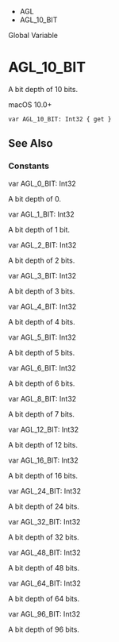 

- AGL
-  AGL_10_BIT 

Global Variable

# AGL_10_BIT

A bit depth of 10 bits.

macOS 10.0+

``` source
var AGL_10_BIT: Int32 { get }
```

## See Also

### Constants

var AGL_0_BIT: Int32

A bit depth of 0.

var AGL_1_BIT: Int32

A bit depth of 1 bit.

var AGL_2_BIT: Int32

A bit depth of 2 bits.

var AGL_3_BIT: Int32

A bit depth of 3 bits.

var AGL_4_BIT: Int32

A bit depth of 4 bits.

var AGL_5_BIT: Int32

A bit depth of 5 bits.

var AGL_6_BIT: Int32

A bit depth of 6 bits.

var AGL_8_BIT: Int32

A bit depth of 7 bits.

var AGL_12_BIT: Int32

A bit depth of 12 bits.

var AGL_16_BIT: Int32

A bit depth of 16 bits.

var AGL_24_BIT: Int32

A bit depth of 24 bits.

var AGL_32_BIT: Int32

A bit depth of 32 bits.

var AGL_48_BIT: Int32

A bit depth of 48 bits.

var AGL_64_BIT: Int32

A bit depth of 64 bits.

var AGL_96_BIT: Int32

A bit depth of 96 bits.

